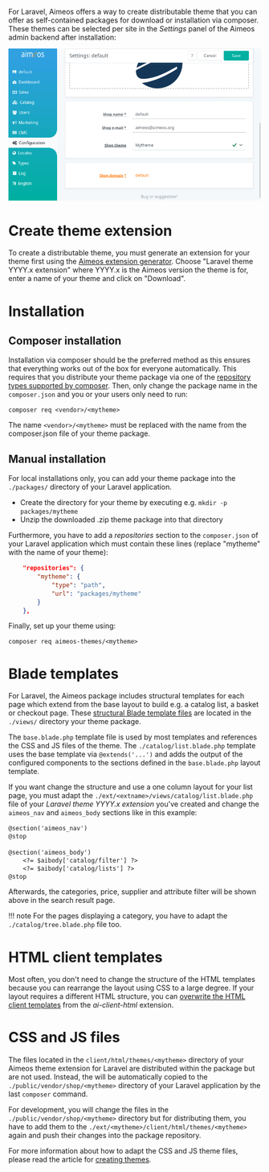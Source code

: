 For Laravel, Aimeos offers a way to create distributable theme that you can offer as self-contained packages for download or installation via composer. These themes can be selected per site in the *Settings* panel of the Aimeos admin backend after installation:

![Aimeos theme selector in Settings panel](backend-settings-themes.png)

# Create theme extension

To create a distributable theme, you must generate an extension for your theme first using the [Aimeos extension generator](https://aimeos.org/extensions). Choose "Laravel theme YYYY.x extension" where YYYY.x is the Aimeos version the theme is for, enter a name of your theme and click on "Download".

# Installation

## Composer installation

Installation via composer should be the preferred method as this ensures that everything works out of the box for everyone automatically. This requires that you distribute your theme package via one of the [repository types supported by composer](https://getcomposer.org/doc/05-repositories.md). Then, only change the package name in the `composer.json` and you or your users only need to run:

```
composer req <vendor>/<mytheme>
```

The name `<vendor>/<mytheme>` must be replaced with the name from the composer.json file of your theme package.

## Manual installation

For local installations only, you can add your theme package into the `./packages/` directory of your Laravel application.

* Create the directory for your theme by executing e.g. `mkdir -p packages/mytheme`
* Unzip the downloaded .zip theme package into that directory

Furthermore, you have to add a *repositories* section to the `composer.json` of your Laravel application which must contain these lines (replace "mytheme" with the name of your theme):

```json
    "repositories": {
        "mytheme": {
            "type": "path",
            "url": "packages/mytheme"
        }
    },
```

Finally, set up your theme using:

```
composer req aimeos-themes/<mytheme>
```

# Blade templates

For Laravel, the Aimeos package includes structural templates for each page which extend from the base layout to build e.g. a catalog list, a basket or checkout page. These [structural Blade template files](https://github.com/aimeos/aimeos-laravel/tree/master/src/views) are located in the `./views/` directory your theme package.

The `base.blade.php` template file is used by most templates and references the CSS and JS files of the theme. The `./catalog/list.blade.php` template uses the base template via `@extends('...')` and adds the output of the configured components to the sections defined in the `base.blade.php` layout template.

If you want change the structure and use a one column layout for your list page, you must adapt the `./ext/<extname>/views/catalog/list.blade.php` file of your *Laravel theme YYYY.x extension* you've created and change the `aimeos_nav` and `aimeos_body` sections like in this example:

```blade
@section('aimeos_nav')
@stop

@section('aimeos_body')
	<?= $aibody['catalog/filter'] ?>
	<?= $aibody['catalog/lists'] ?>
@stop
```

Afterwards, the categories, price, supplier and attribute filter will be shown above in the search result page.

!!! note
    For the pages displaying a category, you have to adapt the `./catalog/tree.blade.php` file too.

# HTML client templates

Most often, you don't need to change the structure of the HTML templates because you can rearrange the layout using CSS to a large degree. If your layout requires a different HTML structure, you can [overwrite the HTML client templates](../frontend/html/overwrite-templates.md) from the *ai-client-html* extension.

# CSS and JS files

The files located in the `client/html/themes/<mytheme>` directory of your Aimeos theme extension for Laravel are distributed within the package but are not used. Instead, the will be automatically copied to the `./public/vendor/shop/<mytheme>` directory of your Laravel application by the last `composer` command.

For development, you will change the files in the `./public/vendor/shop/<mytheme>` directory but for distributing them, you have to add them to the `./ext/<mytheme>/client/html/themes/<mytheme>` again and push their changes into the package repository.

For more information about how to adapt the CSS and JS theme files, please read the article for [creating themes](../frontend/html/create-themes.md).
